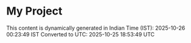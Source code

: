 # My Project

This content is dynamically generated in Indian Time (IST): 2025-10-26 00:23:49 IST
Converted to UTC: 2025-10-25 18:53:49 UTC

